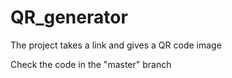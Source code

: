 # QR_generator
The project takes a link and gives a QR code image 

Check the code in the "master" branch 
